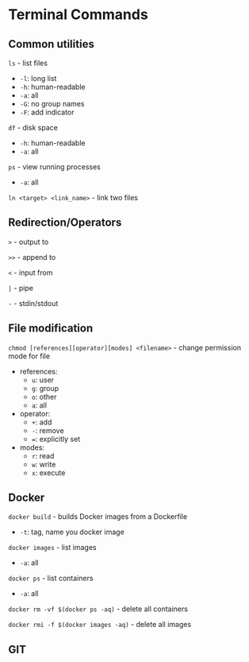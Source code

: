 # Terminal Commands

## Common utilities

`ls` - list files
- `-l`: long list
- `-h`: human-readable
- `-a`: all
- `-G`: no group names
- `-F`: add indicator

`df` - disk space
- `-h`: human-readable
- `-a`: all

`ps` - view running processes
 - `-a`: all

`ln <target> <link_name>` - link two files

## Redirection/Operators

`>` - output to

`>>` - append to

`<` - input from

`|` - pipe

`-` - stdin/stdout

## File modification

`chmod [references][operator][modes] <filename>` - change permission mode for file
- references:
  - `u`: user
  - `g`: group
  - `o`: other
  - `a`: all
- operator:
  - `+`: add
  - `-`: remove
  - `=`: explicitly set
- modes:
  - `r`: read
  - `w`: write
  - `x`: execute

## Docker

`docker build` - builds Docker images from a Dockerfile
- `-t`: tag, name you docker image

`docker images` - list images
- `-a`: all

`docker ps` - list containers
- `-a`: all

`docker rm -vf $(docker ps -aq)` - delete all containers

`docker rmi -f $(docker images -aq)` - delete all images

## GIT
